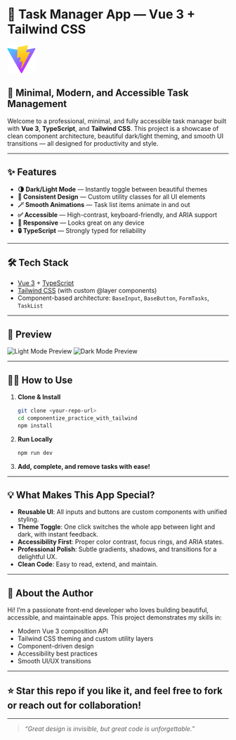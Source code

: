 # 📝 Task Manager App — Vue 3 + Tailwind CSS

![screenshot](public/vite.svg)

## 🚀 Minimal, Modern, and Accessible Task Management

Welcome to a professional, minimal, and fully accessible task manager built with **Vue 3**, **TypeScript**, and **Tailwind CSS**. This project is a showcase of clean component architecture, beautiful dark/light theming, and smooth UI transitions — all designed for productivity and style.

---

## ✨ Features

- **🌗 Dark/Light Mode** — Instantly toggle between beautiful themes
- **🎨 Consistent Design** — Custom utility classes for all UI elements
- **🪄 Smooth Animations** — Task list items animate in and out
- **✅ Accessible** — High-contrast, keyboard-friendly, and ARIA support
- **📱 Responsive** — Looks great on any device
- **🔒 TypeScript** — Strongly typed for reliability

---

## 🛠️ Tech Stack

- [Vue 3](https://vuejs.org/) + [TypeScript](https://www.typescriptlang.org/)
- [Tailwind CSS](https://tailwindcss.com/) (with custom @layer components)
- Component-based architecture: `BaseInput`, `BaseButton`, `FormTasks`, `TaskList`

---

## 📸 Preview

![Light Mode Preview](https://placehold.co/600x200/white/black?text=Light+Mode+Preview)
![Dark Mode Preview](https://placehold.co/600x200/222/fff?text=Dark+Mode+Preview)

---

## 🧑‍💻 How to Use

1. **Clone & Install**
   ```bash
   git clone <your-repo-url>
   cd componentize_practice_with_tailwind
   npm install
   ```
2. **Run Locally**
   ```bash
   npm run dev
   ```
3. **Add, complete, and remove tasks with ease!**

---

## 💡 What Makes This App Special?

- **Reusable UI**: All inputs and buttons are custom components with unified styling.
- **Theme Toggle**: One click switches the whole app between light and dark, with instant feedback.
- **Accessibility First**: Proper color contrast, focus rings, and ARIA states.
- **Professional Polish**: Subtle gradients, shadows, and transitions for a delightful UX.
- **Clean Code**: Easy to read, extend, and maintain.

---

## 👋 About the Author

Hi! I’m a passionate front-end developer who loves building beautiful, accessible, and maintainable apps. This project demonstrates my skills in:

- Modern Vue 3 composition API
- Tailwind CSS theming and custom utility layers
- Component-driven design
- Accessibility best practices
- Smooth UI/UX transitions

---

## ⭐️ Star this repo if you like it, and feel free to fork or reach out for collaboration!

---

> _“Great design is invisible, but great code is unforgettable.”_
